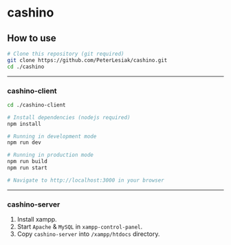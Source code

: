 # cashino

## How to use

```sh
# Clone this repository (git required)
git clone https://github.com/PeterLesiak/cashino.git
cd ./cashino
```

<hr />

### cashino-client

```sh
cd ./cashino-client

# Install dependencies (nodejs required)
npm install

# Running in development mode
npm run dev

# Running in production mode
npm run build
npm run start

# Navigate to http://localhost:3000 in your browser
```

<hr />

### cashino-server

1. Install xampp.
2. Start `Apache` & `MySQL` in `xampp-control-panel`.
3. Copy `cashino-server` into `/xampp/htdocs` directory.

